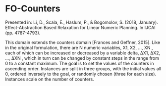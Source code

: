# FO-Counters

Presented in: Li, D., Scala, E., Haslum, P., & Bogomolov, S. (2018, January). Effect-Abstraction Based Relaxation for Linear Numeric Planning. In IJCAI (pp. 4787-4793).

This domain extends the counters domain [Frances and Geffner, 2015]. Like in the original formulation, there are N numeric variables, X1, X2, ..., XN , each of which can be increased or decreased by a variable delta, ∆X1, ∆X2, ..., ∆XN , which in turn can be changed by constant steps in the range from 0 to a constant maximum. The goal is to set the values of the counters in ascending order. Instances are split in three groups, with the initial values all 0, ordered inversely to the goal, or randomly chosen (three for each size). Instances scale on the number of counters.
